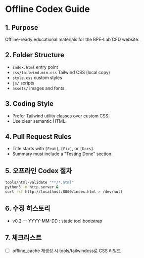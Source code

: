 # Offline Codex Guide

## 1. Purpose
Offline-ready educational materials for the BPE-Lab CFD website.

## 2. Folder Structure
- `index.html` entry point
- `css/tailwind.min.css` Tailwind CSS (local copy)
- `style.css` custom styles
- `js/` scripts
- `assets/` images and fonts

## 3. Coding Style
- Prefer Tailwind utility classes over custom CSS.
- Use clear semantic HTML.

## 4. Pull Request Rules
- Title starts with `[Feat]`, `[Fix]`, or `[Docs]`.
- Summary must include a "Testing Done" section.

## 5. 오프라인 Codex 절차
```bash
tools/html-validate "**/*.html"
python3 -m http.server &
curl -sf http://localhost:8000/index.html > /dev/null
```

## 6. 수정 히스토리
- v0.2 — YYYY-MM-DD : static tool bootstrap

## 7. 체크리스트
- [ ] offline_cache 재생성 시 tools/tailwindcss로 CSS 리빌드
